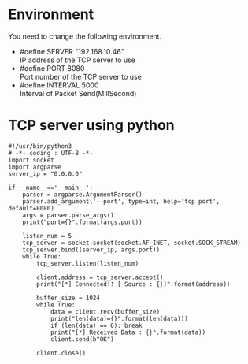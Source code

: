 # Environment
You need to change the following environment.

- #define SERVER          "192.168.10.46"    
IP address of the TCP server to use   
- #define PORT            8080   
Port number of the TCP server to use   
- #define INTERVAL        5000   
Interval of Packet Send(MillSecond)   


# TCP server using python
```
#!/usr/bin/python3
# -*- coding : UTF-8 -*-
import socket
import argparse
server_ip = "0.0.0.0"

if __name__=='__main__':
    parser = argparse.ArgumentParser()
    parser.add_argument('--port', type=int, help='tcp port', default=8080)
    args = parser.parse_args()
    print("port={}".format(args.port))

    listen_num = 5
    tcp_server = socket.socket(socket.AF_INET, socket.SOCK_STREAM)
    tcp_server.bind((server_ip, args.port))
    while True:
        tcp_server.listen(listen_num)

        client,address = tcp_server.accept()
        print("[*] Connected!! [ Source : {}]".format(address))

        buffer_size = 1024
        while True:
            data = client.recv(buffer_size)
            print("len(data)={}".format(len(data)))
            if (len(data) == 0): break
            print("[*] Received Data : {}".format(data))
            client.send(b"OK")

        client.close()
```
